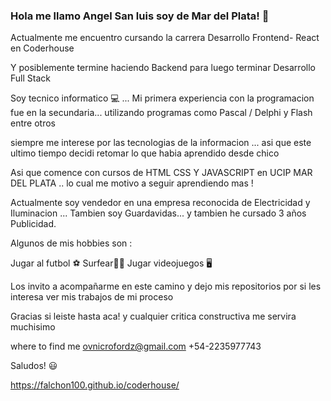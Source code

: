 ### Hola me llamo Angel San luis soy de Mar del Plata!  👋

Actualmente me encuentro cursando la carrera Desarrollo Frontend- React  en Coderhouse

Y posiblemente termine haciendo Backend para luego terminar Desarrollo Full Stack

Soy tecnico informatico 💻 ... Mi primera experiencia con la programacion fue en la secundaria... utilizando programas como Pascal / Delphi y Flash entre otros

siempre me interese por las tecnologias de la informacion ... asi que este ultimo tiempo decidi retomar lo que habia aprendido desde chico 

Asi que comence con cursos de HTML CSS Y JAVASCRIPT en UCIP MAR DEL PLATA .. lo cual me motivo a seguir aprendiendo mas !

Actualmente soy vendedor en una empresa reconocida de Electricidad y Iluminacion ... Tambien soy Guardavidas... y tambien he cursado 3 años Publicidad. 

Algunos de mis  hobbies son : 

Jugar al futbol ⚽
Surfear🏄‍♂️
Jugar videojuegos 🖥

Los invito a acompañarme en este camino y dejo mis repositorios por si les interesa ver mis trabajos de mi proceso

Gracias si leiste hasta aca! y cualquier critica constructiva me servira muchisimo 

where to find me 
ovnicrofordz@gmail.com
+54-2235977743

Saludos! 😃

https://falchon100.github.io/coderhouse/
<!--
**falchon100/falchon100** is a ✨ _special_ ✨ repository because its `README.md` (this file) appears on your GitHub profile.

Here are some ideas to get you started:

- 🔭 I’m currently working on ...
- 🌱 I’m currently learning ...
- 👯 I’m looking to collaborate on ...
- 🤔 I’m looking for help with ...
- 💬 Ask me about ...
- 📫 How to reach me: ...
- 😄 Pronouns: ...
- ⚡ Fun fact: ...
-->
